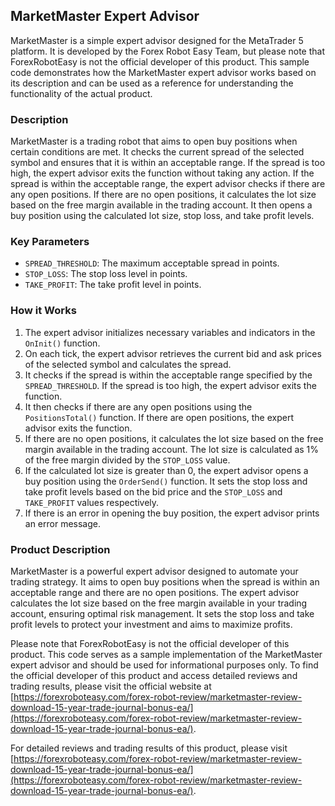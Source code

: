 ## MarketMaster Expert Advisor

MarketMaster is a simple expert advisor designed for the MetaTrader 5 platform. It is developed by the Forex Robot Easy Team, but please note that ForexRobotEasy is not the official developer of this product. This sample code demonstrates how the MarketMaster expert advisor works based on its description and can be used as a reference for understanding the functionality of the actual product.

### Description

MarketMaster is a trading robot that aims to open buy positions when certain conditions are met. It checks the current spread of the selected symbol and ensures that it is within an acceptable range. If the spread is too high, the expert advisor exits the function without taking any action. If the spread is within the acceptable range, the expert advisor checks if there are any open positions. If there are no open positions, it calculates the lot size based on the free margin available in the trading account. It then opens a buy position using the calculated lot size, stop loss, and take profit levels.

### Key Parameters

- `SPREAD_THRESHOLD`: The maximum acceptable spread in points.
- `STOP_LOSS`: The stop loss level in points.
- `TAKE_PROFIT`: The take profit level in points.

### How it Works

1. The expert advisor initializes necessary variables and indicators in the `OnInit()` function.
2. On each tick, the expert advisor retrieves the current bid and ask prices of the selected symbol and calculates the spread.
3. It checks if the spread is within the acceptable range specified by the `SPREAD_THRESHOLD`. If the spread is too high, the expert advisor exits the function.
4. It then checks if there are any open positions using the `PositionsTotal()` function. If there are open positions, the expert advisor exits the function.
5. If there are no open positions, it calculates the lot size based on the free margin available in the trading account. The lot size is calculated as 1% of the free margin divided by the `STOP_LOSS` value.
6. If the calculated lot size is greater than 0, the expert advisor opens a buy position using the `OrderSend()` function. It sets the stop loss and take profit levels based on the bid price and the `STOP_LOSS` and `TAKE_PROFIT` values respectively.
7. If there is an error in opening the buy position, the expert advisor prints an error message.

### Product Description

MarketMaster is a powerful expert advisor designed to automate your trading strategy. It aims to open buy positions when the spread is within an acceptable range and there are no open positions. The expert advisor calculates the lot size based on the free margin available in your trading account, ensuring optimal risk management. It sets the stop loss and take profit levels to protect your investment and aims to maximize profits.

Please note that ForexRobotEasy is not the official developer of this product. This code serves as a sample implementation of the MarketMaster expert advisor and should be used for informational purposes only. To find the official developer of this product and access detailed reviews and trading results, please visit the official website at [https://forexroboteasy.com/forex-robot-review/marketmaster-review-download-15-year-trade-journal-bonus-ea/](https://forexroboteasy.com/forex-robot-review/marketmaster-review-download-15-year-trade-journal-bonus-ea/).

For detailed reviews and trading results of this product, please visit [https://forexroboteasy.com/forex-robot-review/marketmaster-review-download-15-year-trade-journal-bonus-ea/](https://forexroboteasy.com/forex-robot-review/marketmaster-review-download-15-year-trade-journal-bonus-ea/).
